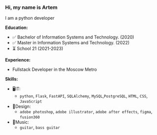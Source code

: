 ### Hi, my name is Artem
I am a python developer

**Education:**
- ✅ Bachelor of Information Systems and Technology. (2020)
- ✅ Master in Information Systems and Technology. (2022)
- ⏳ School 21 (2021-2023)

**Experience:**
- Fullstack Developer in the Moscow Metro

**Skills:**
- 🖥IT:
    - ```python```, ```Flask```, ```FastAPI```, ```SQLAlchemy```, ```MySQL```,```PostgreSQL```, ```HTML```, ```CSS```, ```JavaScript```
- 🎨Design:
    - ```adobe photoshop```, ```adobe illustrator```, ```adobe after effects```, ```figma```, ```fusion360```
- 🎸Music:
    - ```guitar```, ```bass guitar```
